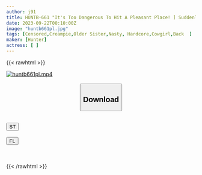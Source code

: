 ```yaml
---
author: j91
title: HUNTB-661 "It's Too Dangerous To Hit A Pleasant Place! ] Suddenly A Sister-in-law Is A Continuous Explosion At The G-spot Direct Hit Type Predatory Woman On Top Posture! It's Not Enough By Itself, And It's Forced To Cum Inside The Sperm Overflows
date: 2023-09-22T00:10:00Z
image: "huntb661pl.jpg"
tags: [Censored,Creampie,Older Sister,Nasty, Hardcore,Cowgirl,Back	]
maker: [Hunter]
actress: [ ]
---
```



{{< rawhtml >}}

<div class="video" data-videoid="78PMpjazl1HoZr">
    <a href="javascript:;">
        <img src="https://my.j91.asia/posts/huntb661pl/huntb661pl.jpg" width="WIDTH" height="HEIGHT" alt="huntb661pl.mp4" loading="lazy">
    </a>
</div>

<script type="text/javascript" src="https://j91.asia/asset/on-demand-st.js"></script>

<br>
  <link rel="stylesheet" href="https://j91.asia/asset/bs5.css">
  
  <center>
  <button class="btn btn-primary" type="button" data-bs-toggle="collapse" data-bs-target=".multi-collapse" aria-expanded="false" aria-controls="multiCollapseExample1 multiCollapseExample2"><h2>Download</h2></button></center>
</p>
<div class="row">
  <div class="col">
    <div class="collapse multi-collapse" id="multiCollapseExample1">
      <div class="card card-body">
	      	      <br>
<div class="buttons">  
<a href="https://streamtape.to/v/78PMpjazl1HoZr"><button class="btn-hover color-3"><i class="fa fa-download"></i> ST</button></a></div>
    </div>
  </div>
</div>
  <div class="col">
    <div class="collapse multi-collapse" id="multiCollapseExample2">
      <div class="card card-body">
	      <br>
<div class="buttons">
    <a href="https://filelions.online/f/6a7pz8n3lyfg"><button class="btn-hover color-9"><i class="fa fa-download"></i> FL</button></a></div>
<br><br>
      </div>
    </div>
  </div>
</div>

{{< /rawhtml >}}
